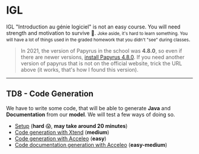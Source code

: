 # IGL

IGL "Introduction au génie logiciel" is not an easy course. You will need strength and motivation to survive 👀. <small>Joke aside, it's hard to learn something. You will have a lot of things used in the graded homework that you didn't "see" during classes</small>.

> In 2021, the version of Papyrus in the school was **4.8.0**, so even if there are newer versions, [install Papyrus 4.8.0](https://www.eclipse.org/downloads/download.php?file=/modeling/mdt/papyrus/rcp/2020-06/4.8.0/papyrus-2020-06-4.8.0-win64.zip). If you need another version of papyrus that is not on the official website, trick the URL above (it works, that's how I found this version).

<hr class="sl">

## TD8 - Code Generation

We have to write some code, that will be able to generate **Java** and **Documentation** from our **model**. We will test a few ways of doing so.

* [Setup](td8/setup.md) (**hard** 😱, **may take around 20 minutes**)
* [Code generation with Xtend](td8/xtend.md) (**medium**)
* [Code generation with Acceleo](td8/acceleo_code.md) (**easy**)
* [Code documentation generation with Acceleo](td8/acceleo_doc.md) (**easy-medium**)